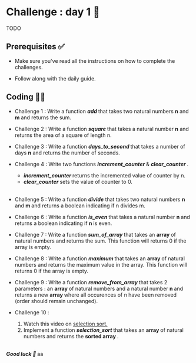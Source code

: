 # Challenge : day 1 🥚

TODO

## Prerequisites ✅

- Make sure you've read all the instructions on how to complete the challenges.

- Follow along with the daily guide.

## Coding 🧑‍💻

- Challenge 1 : Write a function <strong> <i> add </i> </strong> that takes two natural numbers <strong>n</strong> and <strong>m </strong> and returns the sum.

- Challenge 2 : Write a function <strong> <i> square </i> </strong> that takes a natural number <strong> n</strong> and returns the area of a square of length n.

- Challenge 3 : Write a function <strong> <i> days_to_second </i> </strong> that takes a number of days <strong>n</strong> and returns the number of seconds.

- Challenge 4 : Write two functions <strong><i>increment_counter </i> </strong> & <strong> <i> clear_counter </i> </strong>.<br/>

  - <strong> <i> increment_counter </i> </strong> returns the incremented value of counter by n.
  - <strong> <i> clear_counter </i> </strong> sets the value of counter to 0.
    <br/> <br/>

- Challenge 5 : Write a function <strong><i>divide</i></strong> that takes two natural numbers <strong> n </strong> and <strong> m </strong> and returns a boolean indicating if n divides m.

- Challenge 6 : Write a function <strong><i> is_even </i> </strong> that takes a natural number <strong> n </strong> and returns a boolean indicating if <strong> n </strong> is even.

- Challenge 7 : Write a function <strong><i> sum_of_array </i> </strong> that takes an <strong> array </strong> of natural numbers and returns the sum. This function will returns 0 if the array is empty.

- Challenge 8 : Write a function <strong><i> maximum </i> </strong> that takes an <strong> array </strong> of natural numbers and returns the maximum value in the array. This function will returns 0 if the array is empty.

- Challenge 9 : Write a function <strong><i> remove_from_array </i> </strong> that takes 2 parameters : an <strong> array </strong> of natural numbers and a natural number <strong>n </strong> and returns a new <strong> array </strong> where all occurences of n have been removed (order should remain unchanged).

- Challenge 10 :

  1. Watch this video on <a href="https://www.youtube.com/watch?v=g-PGLbMth_g" target="_blank"> selection sort.</a>
  2. Implement a function <strong><i> selection_sort </i> </strong> that takes an <strong> array </strong> of natural numbers and returns the <strong> sorted array </strong>.

<br/>
<strong> <i> Good luck 🎉 </strong> </i>aa